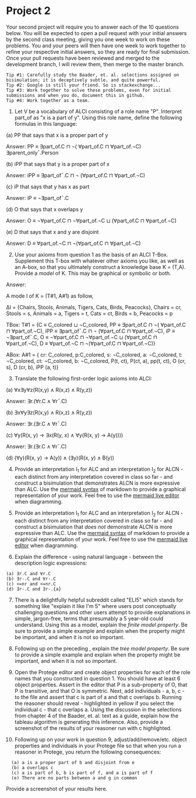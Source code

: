 # Project 2

Your second project will require you to answer each of the 10 questions below.  You will be expected to open a pull request with your initial answers by the second class meeting, giving you one week to work on these problems. You and your peers will then have one week to work together to refine your respective initial answers, so they are ready for final submission. Once your pull requests have been reviewed and merged to the development branch, I will review them, then merge to the master branch. 

```
Tip #1: Carefully study the Baader, et. al. selections assigned on bisimulation; it is deceptively subtle, and quite powerful. 
Tip #2: Google is still your friend. So is stackexchange...
Tip #3: Work together to solve these problems, even for initial submissions and when you do, document this in github. 
Tip #4: Work together as a team. 
```

1. Let V be a vocabulary of ALCI consisting of a role name "P". Interpret part_of as "x is a part of y". Using this role name, define the following formulas in this language:

  (a)  PP that says that x is a proper part of y
  
  Answer:
  PP ≡ ∃part_of.C ⊓ ¬( ∀part_of.C ⊓ ∀part_of.¬C)
  ∃parent_only¯.Person
  
  (b)  iPP that says that y is a proper part of x
 
  Answer:
  iPP ≡ ∃part_of¯.C ⊓ ¬ (∀part_of.C ⊓ ∀part_of.¬C)
  
  (c)  iP that says that y has x as part 
  
  Answer:
  iP ≡  ¬∃part_of¯.C
  
  (d)  O that says that x overlaps y
  
  Answer:
  O ≡ ¬∀part_of.C ⊓ ¬∀part_of.¬C ⊔ (∀part_of.C ⊓ ∀part_of.¬C)
  
  (e)  D that says that x and y are disjoint 
  
  Answer:
  D ≡ ∀part_of.¬C ⊓ ¬(∀part_of.C ⊓ ∀part_of.¬C)

2. Use your axioms from question 1 as the basis of an ALCI T-Box. Supplement this T-box with whatever other axioms you like, as well as an A-box, so that you ultimately construct a knowledge base K = (T,A). Provide a _model_ of K. This may be graphical or symbolic or both. 

Answer: 

A mode I of K = (T#1, A#1) as follow,

ΔI = {Chairs, Stools, Animals, Tigers, Cats, Birds, Peacocks},
Chairs = cr,
Stools = s,
Animals = a,
Tigers = t,
Cats = ct,
Birds = b,
Peacocks = p

TBox: 
T#1 = {C ≡ C_colored ⊔ ¬C_colored,
PP ≡ ∃part_of.C ⊓ ¬( ∀part_of.C ⊓ ∀part_of.¬C),
iPP ≡ ∃part_of¯.C ⊓ ¬ (∀part_of.C ⊓ ∀part_of.¬C),
iP ≡  ¬∃part_of¯.C,
O ≡ ¬∀part_of.C ⊓ ¬∀part_of.¬C ⊔ (∀part_of.C ⊓ ∀part_of.¬C),
D ≡ ∀part_of.¬C ⊓ ¬(∀part_of.C ⊓ ∀part_of.¬C)}

ABox:
A#1 = { cr: C_colored,
p:C_colored,
s: ¬C_colored,
a: ¬C_colored,
t: ¬C_colored,
ct: ¬C_colored,
b: ¬C_colored,
P(t, ct),
P(ct, a),
pp(t, ct),
O (cr, s),
D (cr, b),
iPP (a, t)}


3. Translate the following first-order logic axioms into ALCI: 

(a) ∀x∃y∀z(R(x,y) ∧ R(x,z) ∧ R(y,z))

Answer: ∃r.(∀r.C ∧ ∀r¯.C)

(b) ∃x∀y∃z(R(x,y) ∧ R(x,z) ∧ R(y,z))

Answer: ∃r.(∃r.C ∧ ∀r¯.C)

(c) ∀y(R(x, y) → ∃x(R(y, x) ∧ ∀y(R(x, y) → A(y))))

Answer: ∃r.(∃r.C ∧ ∀r¯.C)

(d) (∀y)(R(x, y) → A(y)) ∧ (∃y)(R(x, y) ∧ B(y))


4. Provide an interpretation I<sub>1</sub> for ALC and an interpretation I<sub>2</sub> for ALCN - each distinct from any interpretation covered in class so far - and construct a bisimulation that demonstrates ALCN is more expressive than ALC. Use the [mermaid syntax](https://github.com/mermaid-js/mermaid) of markdown to provide a graphical representation of your work. Feel free to use the [mermaid live editor](https://mermaid.live/) when diagramming. 





5. Provide an interpretation I<sub>1</sub> for ALC and an interpretation I<sub>2</sub> for ALCN - each distinct from any interpretation covered in class so far - and construct a bisimulation that _does not_ demonstrate ALCN is more expressive than ALC. Use the [mermaid syntax](https://github.com/mermaid-js/mermaid) of markdown to provide a graphical representation of your work. Feel free to use the [mermaid live editor](https://mermaid.live/) when diagramming. 


6. Explain the difference - using natural language - between the description logic expressions:
  ```
  (a) ∃r.C and ∀r.C
  (b) ∃r-.C and ∀r-.C
  (c) <=nr and <=nr.C
  (d) ∃r-.C and ∃r-.{a} 
```

7. There is a delightfully helpful subreddit called "ELI5" which stands for something like "explain it like I'm 5" where users post conceptually challenging questions and other users attempt to provide explanations in simple, jargon-free, terms that presumably a 5 year-old could understand. Using this as a model, explain the _finite model property_. Be sure to provide a simple example and explain when the property might be important, and when it is not so important. 

8. Following up on the preceding , explain the _tree model property_. Be sure to provide a simple example and explain when the property might be important, and when it is not so important. 

9. Open the Protege editor and create object properties for each of the role names that you constructed in question 1. You should have at least 6 object properties. Assert in the editor that P is a sub-property of O, that P is transitive, and that O is symmetric. Next, add individuals - a, b, c - to the file and assert that c is part of a and that c overlaps b. Running the reasoner should reveal - highlighted in yellow if you select the individual c - that c overlaps a. Using the discussion in the selections from chapter 4 of the Baader, et. al. text as a guide, explain how the tableau algorithm is generating this inference. Also, provide a screenshot of the results of your reasoner run with c highlighted. 

10. Following up on your work in question 9, adjust/add/remove/etc. object properties and individuals in your Protege file so that when you run a reasoner in Protege, you return the following consequences: 
```
  (a) a is a proper part of b and disjoint from e
  (b) a overlaps c
  (c) a is part of b, b is part of f, and a is part of f
  (e) There are no parts between a and g in common
```
Provide a screenshot of your results here. 
